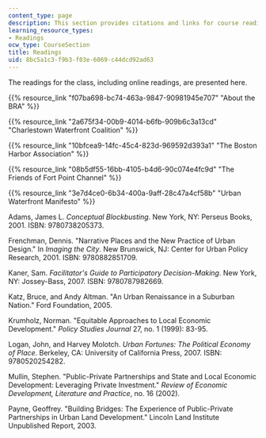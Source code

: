 ```yaml
---
content_type: page
description: This section provides citations and links for course readings.
learning_resource_types:
- Readings
ocw_type: CourseSection
title: Readings
uid: 8bc5a1c3-f9b3-f03e-6069-c44dcd92ad63
---
```


The readings for the class, including online readings, are presented here.

{{% resource_link "f07ba698-bc74-463a-9847-90981945e707" "About the BRA" %}}

{{% resource_link "2a675f34-00b9-4014-b6fb-909b6c3a13cd" "Charlestown Waterfront Coalition" %}}

{{% resource_link "10bfcea9-14fc-45c4-823d-969592d393a1" "The Boston Harbor Association" %}}

{{% resource_link "08b5df55-16bb-4105-b4d6-90c074e4fc9d" "The Friends of Fort Point Channel" %}}

{{% resource_link "3e7d4ce0-6b34-400a-9aff-28c47a4cf58b" "Urban Waterfront Manifesto" %}}

Adams, James L. _Conceptual Blockbusting_. New York, NY: Perseus Books, 2001. ISBN: 9780738205373.

Frenchman, Dennis. "Narrative Places and the New Practice of Urban Design." In _Imaging the City_. New Brunswick, NJ: Center for Urban Policy Research, 2001. ISBN: 9780882851709.

Kaner, Sam. _Facilitator's Guide to Participatory Decision-Making_. New York, NY: Jossey-Bass, 2007. ISBN: 9780787982669.

Katz, Bruce, and Andy Altman. "An Urban Renaissance in a Suburban Nation." Ford Foundation, 2005.

Krumholz, Norman. "Equitable Approaches to Local Economic Development." _Policy Studies Journal_ 27, no. 1 (1999): 83-95.

Logan, John, and Harvey Molotch. _Urban Fortunes: The Political Economy of Place_. Berkeley, CA: University of California Press, 2007. ISBN: 9780520254282.

Mullin, Stephen. "Public-Private Partnerships and State and Local Economic Development: Leveraging Private Investment." _Review of Economic Development, Literature and Practice_, no. 16 (2002).

Payne, Geoffrey. "Building Bridges: The Experience of Public-Private Partnerships in Urban Land Development." Lincoln Land Institute Unpublished Report, 2003.